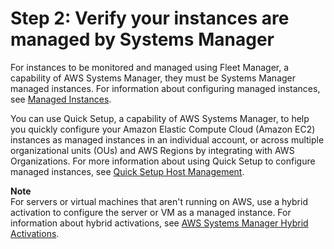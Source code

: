 # Step 2: Verify your instances are managed by Systems Manager<a name="fleet-setup-instances"></a>

For instances to be monitored and managed using Fleet Manager, a capability of AWS Systems Manager, they must be Systems Manager managed instances\. For information about configuring managed instances, see [Managed Instances](managed_instances.md)\.

You can use Quick Setup, a capability of AWS Systems Manager, to help you quickly configure your Amazon Elastic Compute Cloud \(Amazon EC2\) instances as managed instances in an individual account, or across multiple organizational units \(OUs\) and AWS Regions by integrating with AWS Organizations\. For more information about using Quick Setup to configure managed instances, see [Quick Setup Host Management](quick-setup-host-management.md)\.

**Note**  
For servers or virtual machines that aren't running on AWS, use a hybrid activation to configure the server or VM as a managed instance\. For information about hybrid activations, see [AWS Systems Manager Hybrid Activations](activations.md)\.